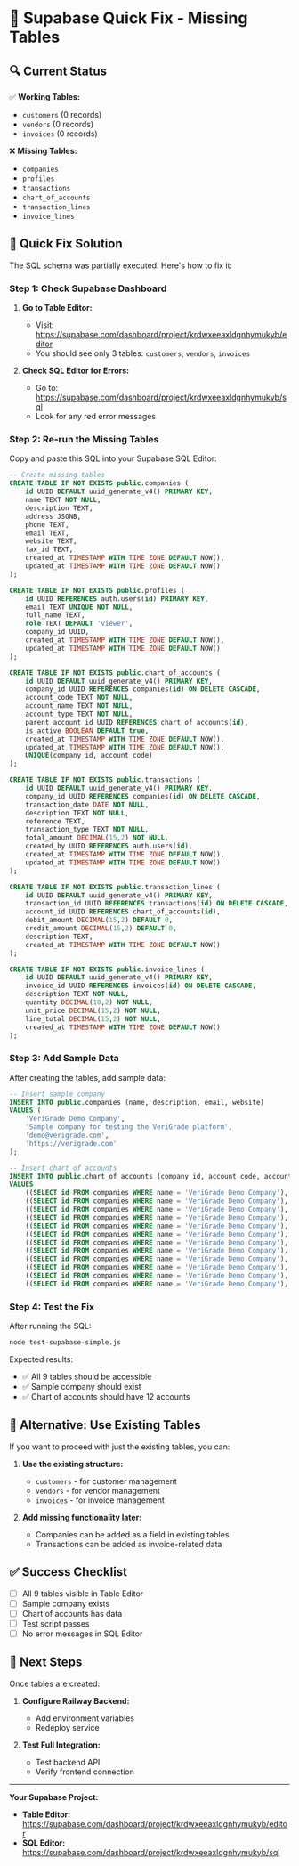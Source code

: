# 🎯 Supabase Quick Fix - Missing Tables

## 🔍 **Current Status**

✅ **Working Tables:**
- `customers` (0 records)
- `vendors` (0 records) 
- `invoices` (0 records)

❌ **Missing Tables:**
- `companies`
- `profiles`
- `transactions`
- `chart_of_accounts`
- `transaction_lines`
- `invoice_lines`

## 🚀 **Quick Fix Solution**

The SQL schema was partially executed. Here's how to fix it:

### **Step 1: Check Supabase Dashboard**

1. **Go to Table Editor:**
   - Visit: https://supabase.com/dashboard/project/krdwxeeaxldgnhymukyb/editor
   - You should see only 3 tables: `customers`, `vendors`, `invoices`

2. **Check SQL Editor for Errors:**
   - Go to: https://supabase.com/dashboard/project/krdwxeeaxldgnhymukyb/sql
   - Look for any red error messages

### **Step 2: Re-run the Missing Tables**

Copy and paste this SQL into your Supabase SQL Editor:

```sql
-- Create missing tables
CREATE TABLE IF NOT EXISTS public.companies (
    id UUID DEFAULT uuid_generate_v4() PRIMARY KEY,
    name TEXT NOT NULL,
    description TEXT,
    address JSONB,
    phone TEXT,
    email TEXT,
    website TEXT,
    tax_id TEXT,
    created_at TIMESTAMP WITH TIME ZONE DEFAULT NOW(),
    updated_at TIMESTAMP WITH TIME ZONE DEFAULT NOW()
);

CREATE TABLE IF NOT EXISTS public.profiles (
    id UUID REFERENCES auth.users(id) PRIMARY KEY,
    email TEXT UNIQUE NOT NULL,
    full_name TEXT,
    role TEXT DEFAULT 'viewer',
    company_id UUID,
    created_at TIMESTAMP WITH TIME ZONE DEFAULT NOW(),
    updated_at TIMESTAMP WITH TIME ZONE DEFAULT NOW()
);

CREATE TABLE IF NOT EXISTS public.chart_of_accounts (
    id UUID DEFAULT uuid_generate_v4() PRIMARY KEY,
    company_id UUID REFERENCES companies(id) ON DELETE CASCADE,
    account_code TEXT NOT NULL,
    account_name TEXT NOT NULL,
    account_type TEXT NOT NULL,
    parent_account_id UUID REFERENCES chart_of_accounts(id),
    is_active BOOLEAN DEFAULT true,
    created_at TIMESTAMP WITH TIME ZONE DEFAULT NOW(),
    updated_at TIMESTAMP WITH TIME ZONE DEFAULT NOW(),
    UNIQUE(company_id, account_code)
);

CREATE TABLE IF NOT EXISTS public.transactions (
    id UUID DEFAULT uuid_generate_v4() PRIMARY KEY,
    company_id UUID REFERENCES companies(id) ON DELETE CASCADE,
    transaction_date DATE NOT NULL,
    description TEXT NOT NULL,
    reference TEXT,
    transaction_type TEXT NOT NULL,
    total_amount DECIMAL(15,2) NOT NULL,
    created_by UUID REFERENCES auth.users(id),
    created_at TIMESTAMP WITH TIME ZONE DEFAULT NOW(),
    updated_at TIMESTAMP WITH TIME ZONE DEFAULT NOW()
);

CREATE TABLE IF NOT EXISTS public.transaction_lines (
    id UUID DEFAULT uuid_generate_v4() PRIMARY KEY,
    transaction_id UUID REFERENCES transactions(id) ON DELETE CASCADE,
    account_id UUID REFERENCES chart_of_accounts(id),
    debit_amount DECIMAL(15,2) DEFAULT 0,
    credit_amount DECIMAL(15,2) DEFAULT 0,
    description TEXT,
    created_at TIMESTAMP WITH TIME ZONE DEFAULT NOW()
);

CREATE TABLE IF NOT EXISTS public.invoice_lines (
    id UUID DEFAULT uuid_generate_v4() PRIMARY KEY,
    invoice_id UUID REFERENCES invoices(id) ON DELETE CASCADE,
    description TEXT NOT NULL,
    quantity DECIMAL(10,2) NOT NULL,
    unit_price DECIMAL(15,2) NOT NULL,
    line_total DECIMAL(15,2) NOT NULL,
    created_at TIMESTAMP WITH TIME ZONE DEFAULT NOW()
);
```

### **Step 3: Add Sample Data**

After creating the tables, add sample data:

```sql
-- Insert sample company
INSERT INTO public.companies (name, description, email, website)
VALUES (
    'VeriGrade Demo Company',
    'Sample company for testing the VeriGrade platform',
    'demo@verigrade.com',
    'https://verigrade.com'
);

-- Insert chart of accounts
INSERT INTO public.chart_of_accounts (company_id, account_code, account_name, account_type)
VALUES 
    ((SELECT id FROM companies WHERE name = 'VeriGrade Demo Company'), '1000', 'Cash', 'asset'),
    ((SELECT id FROM companies WHERE name = 'VeriGrade Demo Company'), '1100', 'Accounts Receivable', 'asset'),
    ((SELECT id FROM companies WHERE name = 'VeriGrade Demo Company'), '1200', 'Inventory', 'asset'),
    ((SELECT id FROM companies WHERE name = 'VeriGrade Demo Company'), '1300', 'Equipment', 'asset'),
    ((SELECT id FROM companies WHERE name = 'VeriGrade Demo Company'), '2000', 'Accounts Payable', 'liability'),
    ((SELECT id FROM companies WHERE name = 'VeriGrade Demo Company'), '2100', 'Accrued Expenses', 'liability'),
    ((SELECT id FROM companies WHERE name = 'VeriGrade Demo Company'), '3000', 'Owner Equity', 'equity'),
    ((SELECT id FROM companies WHERE name = 'VeriGrade Demo Company'), '3100', 'Retained Earnings', 'equity'),
    ((SELECT id FROM companies WHERE name = 'VeriGrade Demo Company'), '4000', 'Sales Revenue', 'revenue'),
    ((SELECT id FROM companies WHERE name = 'VeriGrade Demo Company'), '5000', 'Cost of Goods Sold', 'expense'),
    ((SELECT id FROM companies WHERE name = 'VeriGrade Demo Company'), '5100', 'Operating Expenses', 'expense'),
    ((SELECT id FROM companies WHERE name = 'VeriGrade Demo Company'), '5200', 'Marketing Expenses', 'expense');
```

### **Step 4: Test the Fix**

After running the SQL:

```bash
node test-supabase-simple.js
```

Expected results:
- ✅ All 9 tables should be accessible
- ✅ Sample company should exist
- ✅ Chart of accounts should have 12 accounts

## 🎯 **Alternative: Use Existing Tables**

If you want to proceed with just the existing tables, you can:

1. **Use the existing structure:**
   - `customers` - for customer management
   - `vendors` - for vendor management  
   - `invoices` - for invoice management

2. **Add missing functionality later:**
   - Companies can be added as a field in existing tables
   - Transactions can be added as invoice-related data

## ✅ **Success Checklist**

- [ ] All 9 tables visible in Table Editor
- [ ] Sample company exists
- [ ] Chart of accounts has data
- [ ] Test script passes
- [ ] No error messages in SQL Editor

## 🚀 **Next Steps**

Once tables are created:

1. **Configure Railway Backend:**
   - Add environment variables
   - Redeploy service

2. **Test Full Integration:**
   - Test backend API
   - Verify frontend connection

---

**Your Supabase Project:**
- **Table Editor:** https://supabase.com/dashboard/project/krdwxeeaxldgnhymukyb/editor
- **SQL Editor:** https://supabase.com/dashboard/project/krdwxeeaxldgnhymukyb/sql



